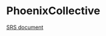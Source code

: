 # PhoenixCollective
[SRS document](https://docs.google.com/document/d/1o5shs8CYcD1vyFYkXFj0ZfQnWQsmGCL6/edit?usp=sharing&ouid=104682054799048820479&rtpof=true&sd=true)
